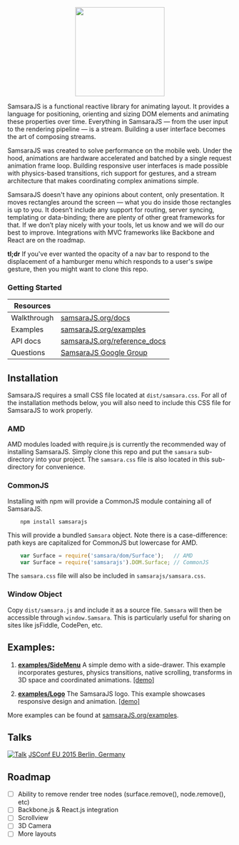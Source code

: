 <p align="center"><img height="200"src="http://i.imgur.com/VOiEqxD.png"></p>

SamsaraJS is a functional reactive library for animating layout. It provides a language for positioning,
orienting and sizing DOM elements and animating these properties over time. Everything in SamsaraJS — from 
the user input to the rendering pipeline — is a stream. Building a user interface becomes the art of composing streams.

SamsaraJS was created to solve performance on the mobile web. Under the hood, animations are hardware accelerated 
and batched by a single request animation frame loop. Building responsive user interfaces
is made possible with physics-based transitions, rich support for gestures, and a stream architecture that 
makes coordinating complex animations simple.

SamsaraJS doesn't have any opinions about content, only presentation. It moves rectangles around the screen — 
what you do inside those rectangles is up to you. It doesn’t include any support for routing, server syncing, 
templating or data-binding; there are plenty of other great frameworks for that. If we don’t play nicely with your tools, 
let us know and we will do our best to improve. Integrations with MVC frameworks like Backbone and React are on the roadmap.

**tl;dr** If you've ever wanted the opacity of a nav bar to respond to the displacement of a hamburger menu which
responds to a user's swipe gesture, then you might want to clone this repo.

### Getting Started

| Resources      ||
| -------------- | ------------- |
| Walkthrough    | [samsaraJS.org/docs](http://www.samsaraJS.org/docs)  |
| Examples       | [samsaraJS.org/examples](http://www.samsaraJS.org/examples)  |
| API docs       | [samsaraJS.org/reference_docs](http://www.samsaraJS.org/reference_docs)  |
| Questions      | [SamsaraJS Google Group](https://groups.google.com/forum/#!forum/samsarajs) |

## Installation

SamsaraJS requires a small CSS file located at `dist/samsara.css`. For all of the installation methods
below, you will also need to include this CSS file for SamsaraJS to work properly.

### AMD

AMD modules loaded with require.js is currently the recommended way of installing SamsaraJS.
Simply clone this repo and put the `samsara` sub-directory into your project. The `samsara.css` file
is also located in this sub-directory for convenience.

### CommonJS

Installing with npm will provide a CommonJS module containing all of SamsaraJS.

```
	npm install samsarajs
```

This will provide a bundled `Samsara` object. Note there is a case-difference: path keys are
capitalized for CommonJS but lowercase for AMD.

```js
	var Surface = require('samsara/dom/Surface');   // AMD
	var Surface = require('samsarajs').DOM.Surface; // CommonJS
```

The `samsara.css` file will also be included in `samsarajs/samsara.css`.

### Window Object

Copy `dist/samsara.js` and include it as a source file. `Samsara` will then be accessible
through `window.Samsara`. This is particularly useful for sharing on sites like jsFiddle, CodePen, etc.

## Examples:

1. [**examples/SideMenu**](https://github.com/dmvaldman/samsara/tree/master/examples/SideMenu)
A simple demo with a side-drawer. This example incorporates gestures, physics transitions, native scrolling, transforms 
in 3D space and coordinated animations.
[[demo]](http://goo.gl/nhRGeg)

2. [**examples/Logo**](https://github.com/dmvaldman/samsara/tree/master/examples/Logo)
The SamsaraJS logo. This example showcases responsive design and animation.
[[demo]](http://goo.gl/p4HQiv)

More examples can be found at [samsaraJS.org/examples](http://www.samsaraJS.org/examples).

## Talks
[![Talk](http://i.imgur.com/tGbmVk4.png)](https://www.youtube.com/watch?v=biJXpv-6XVY)
[JSConf EU 2015 Berlin, Germany](https://www.youtube.com/watch?v=biJXpv-6XVY)

## Roadmap
- [ ] Ability to remove render tree nodes (surface.remove(), node.remove(), etc)
- [ ] Backbone.js & React.js integration
- [ ] Scrollview
- [ ] 3D Camera
- [ ] More layouts
